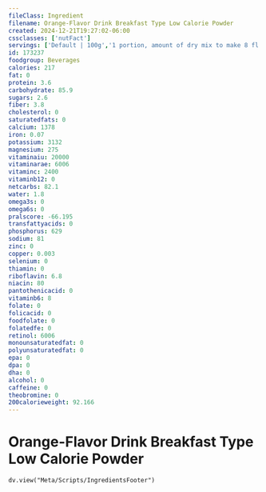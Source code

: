 ```yaml
---
fileClass: Ingredient
filename: Orange-Flavor Drink Breakfast Type Low Calorie Powder
created: 2024-12-21T19:27:02-06:00
cssclasses: ['nutFact']
servings: ['Default | 100g','1 portion, amount of dry mix to make 8 fl oz prepared | 2.5']
id: 173237
foodgroup: Beverages
calories: 217
fat: 0
protein: 3.6
carbohydrate: 85.9
sugars: 2.6
fiber: 3.8
cholesterol: 0
saturatedfats: 0
calcium: 1378
iron: 0.07
potassium: 3132
magnesium: 275
vitaminaiu: 20000
vitaminarae: 6006
vitaminc: 2400
vitaminb12: 0
netcarbs: 82.1
water: 1.8
omega3s: 0
omega6s: 0
pralscore: -66.195
transfattyacids: 0
phosphorus: 629
sodium: 81
zinc: 0
copper: 0.003
selenium: 0
thiamin: 0
riboflavin: 6.8
niacin: 80
pantothenicacid: 0
vitaminb6: 8
folate: 0
folicacid: 0
foodfolate: 0
folatedfe: 0
retinol: 6006
monounsaturatedfat: 0
polyunsaturatedfat: 0
epa: 0
dpa: 0
dha: 0
alcohol: 0
caffeine: 0
theobromine: 0
200calorieweight: 92.166
---
```


# Orange-Flavor Drink Breakfast Type Low Calorie Powder

```dataviewjs
dv.view("Meta/Scripts/IngredientsFooter")
```
